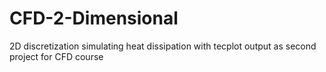 # CFD-2-Dimensional
2D discretization simulating heat dissipation with tecplot output 
as second project for CFD course
